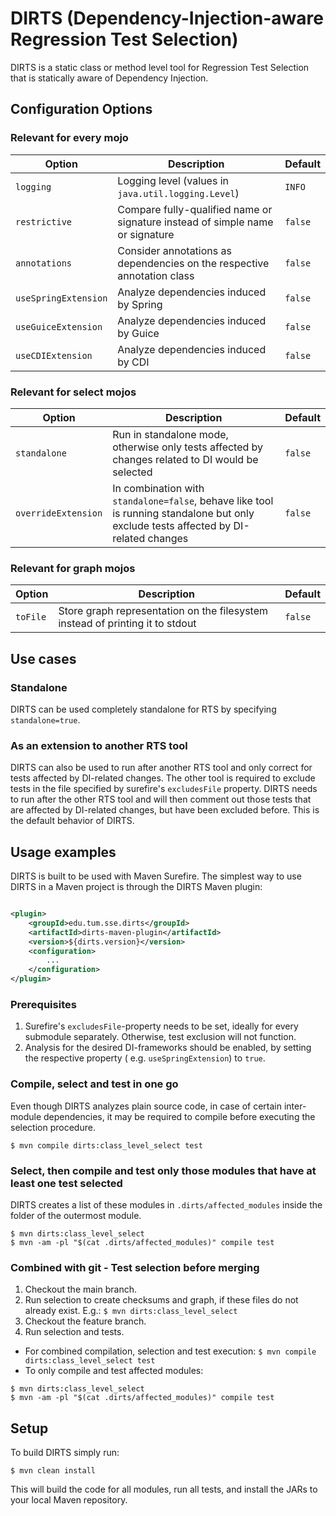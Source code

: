 # DIRTS (Dependency-Injection-aware Regression Test Selection)

DIRTS is a static class or method level tool for Regression Test Selection that is statically aware of
Dependency Injection.

## Configuration Options

### Relevant for every mojo

| Option                | Description                                                                        | Default |
|-----------------------|------------------------------------------------------------------------------------|---------|
| `logging`             | Logging level (values in `java.util.logging.Level`)                                | `INFO`  |
| `restrictive`         | Compare fully-qualified name or signature instead of simple name or signature      | `false` |
| `annotations`         | Consider annotations as dependencies on the respective annotation class            | `false` |
| `useSpringExtension`  | Analyze dependencies induced by Spring                                             | `false` |
| `useGuiceExtension`   | Analyze dependencies induced by Guice                                              | `false` |
| `useCDIExtension`     | Analyze dependencies induced by CDI                                                | `false` |

### Relevant for select mojos

| Option                | Description                                                                        | Default |
|-----------------------|------------------------------------------------------------------------------------|---------|
| `standalone`          | Run in standalone mode, otherwise only tests affected by changes related to DI would be selected | `false` |
| `overrideExtension`   | In combination with `standalone=false`, behave like tool is running standalone but only exclude tests affected by DI-related changes | `false` |

### Relevant for graph mojos

| Option                | Description                                                                        | Default |
|-----------------------|------------------------------------------------------------------------------------|---------|
| `toFile`              | Store graph representation on the filesystem instead of printing it to stdout      | `false` |

## Use cases

### Standalone
DIRTS can be used completely standalone for RTS by specifying `standalone=true`.

### As an extension to another RTS tool
DIRTS can also be used to run after another RTS tool and only correct for tests affected by DI-related changes.
The other tool is required to exclude tests in the file specified by surefire's `excludesFile` property.
DIRTS needs to run after the other RTS tool and will then comment out those tests that are affected by DI-related changes,
but have been excluded before.
This is the default behavior of DIRTS.

## Usage examples

DIRTS is built to be used with Maven Surefire. The simplest way to use DIRTS in a Maven project is through the DIRTS
Maven plugin:

```xml

<plugin>
    <groupId>edu.tum.sse.dirts</groupId>
    <artifactId>dirts-maven-plugin</artifactId>
    <version>${dirts.version}</version>
    <configuration>
        ...
    </configuration>
</plugin>
```

### Prerequisites

1. Surefire's `excludesFile`-property needs to be set, ideally for every submodule separately. Otherwise, test exclusion
   will not function.
2. Analysis for the desired DI-frameworks should be enabled, by setting the respective property (
   e.g. `useSpringExtension`) to `true`.

### Compile, select and test in one go

Even though DIRTS analyzes plain source code, in case of certain inter-module dependencies, it may be required to
compile before executing the selection procedure.

```shell
$ mvn compile dirts:class_level_select test
```

### Select, then compile and test only those modules that have at least one test selected

DIRTS creates a list of these modules in `.dirts/affected_modules` inside the folder of the outermost module.

```shell
$ mvn dirts:class_level_select
$ mvn -am -pl "$(cat .dirts/affected_modules)" compile test
```

### Combined with git - Test selection before merging

1. Checkout the main branch.
2. Run selection to create checksums and graph, if these files do not already exist.
   E.g.: ```$ mvn dirts:class_level_select```
3. Checkout the feature branch.
4. Run selection and tests.
- For combined compilation, selection and test execution: ```$ mvn compile dirts:class_level_select test```
- To only compile and test affected modules:
```shell
$ mvn dirts:class_level_select
$ mvn -am -pl "$(cat .dirts/affected_modules)" compile test
```

## Setup

To build DIRTS simply run:

```shell
$ mvn clean install
```

This will build the code for all modules, run all tests, and install the JARs to your local Maven repository.
